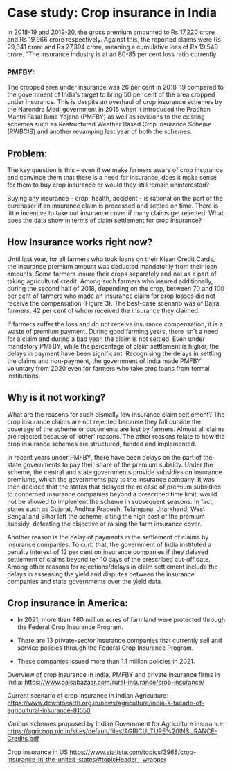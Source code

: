 # Case study: Crop insurance in India

In 2018-19 and 2019-20, the gross premium amounted to Rs 17,220 crore and Rs 19,966 crore respectively. Against this, the reported claims were Rs 29,341 crore and Rs 27,394 crore, meaning a cumulative loss of Rs 19,549 crore. “The insurance industry is at an 80-85 per cent loss ratio currently

### PMFBY:
The cropped area under insurance was 26 per cent in 2018-19 compared to the government of India’s target to bring 50 per cent of the area cropped under insurance. This is despite an overhaul of crop insurance schemes by the Narendra Modi government in 2016 when it introduced the Pradhan Mantri Fasal Bima Yojana (PMFBY) as well as revisions to the existing schemes such as Restructured Weather Based Crop Insurance Scheme (RWBCIS) and another revamping last year of both the schemes.

## Problem:
The key question is this – even if we make farmers aware of crop insurance and convince them that there is a need for insurance, does it make sense for them to buy crop insurance or would they still remain uninterested?

Buying any insurance – crop, health, accident – is rational on the part of the purchaser if an insurance claim is processed and settled on time. There is little incentive to take out insurance cover if many claims get rejected. What does the data show in terms of claim settlement for crop insurance?


## How Insurance works right now?

Until last year, for all farmers who took loans on their Kisan Credit Cards, the insurance premium amount was deducted mandatorily from their loan amounts. Some farmers insure their crops separately and not as a part of taking agricultural credit. Among such farmers who insured additionally, during the second half of 2018, depending on the crop, between 70 and 100 per cent of farmers who made an insurance claim for crop losses did not receive the compensation (Figure 3). The best-case scenario was of Bajra farmers, 42 per cent of whom received the insurance they claimed.

If farmers suffer the loss and do not receive insurance compensation, it is a waste of premium payment. During good farming years, there isn’t a need for a claim and during a bad year, the claim is not settled. Even under mandatory PMFBY, while the percentage of claim settlement is higher, the delays in payment have been significant. Recognising the delays in settling the claims and non-payment, the government of India made PMFBY voluntary from 2020 even for farmers who take crop loans from formal institutions.


## Why is it not working?
What are the reasons for such dismally low insurance claim settlement? The crop insurance claims are not rejected because they fall outside the coverage of the scheme or documents are lost by farmers. Almost all claims are rejected because of ‘other’ reasons. The other reasons relate to how the crop insurance schemes are structured, funded and implemented.

In recent years under PMFBY, there have been delays on the part of the state governments to pay their share of the premium subsidy.  Under the scheme, the central and state governments provide subsidies on insurance premiums, which the governments pay to the insurance company. It was then decided that the states that delayed the release of premium subsidies to concerned insurance companies beyond a prescribed time limit, would not be allowed to implement the scheme in subsequent seasons. In fact, states such as Gujarat, Andhra Pradesh, Telangana, Jharkhand, West Bengal and Bihar left the scheme, citing the high cost of the premium subsidy, defeating the objective of raising the farm insurance cover.

Another reason is the delay of payments in the settlement of claims by insurance companies. To curb that, the government of India instituted a penalty interest of 12 per cent on insurance companies if they delayed settlement of claims beyond ten 10 days of the prescribed cut-off date. Among other reasons for rejections/delays in claim settlement include the delays in assessing the yield and disputes between the insurance companies and state governments over the yield data.



## Crop insurance in America:

- In 2021, more than 460 million acres of farmland were protected through the Federal Crop Insurance Program.

- There are 13 private-sector insurance companies that currently sell and service policies through the Federal Crop Insurance Program.

- These companies issued more than 1.1 million policies in 2021.


Overview of crop insurance in India, PMFBY and private insurance firms in India: 
https://www.paisabazaar.com/rural-insurance/crop-insurance/

Current scenario of crop insurance in Indian Agriculture:
https://www.downtoearth.org.in/news/agriculture/india-s-facade-of-agricultural-insurance-81550

Various schemes proposed by Indian Government for Agriculture insurance:
https://agricoop.nic.in/sites/default/files/AGRICULTURE%20INSURANCE-Credits.pdf

Crop insurance in US
https://www.statista.com/topics/3968/crop-insurance-in-the-united-states/#topicHeader__wrapper
